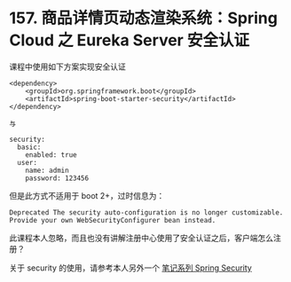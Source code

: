 # 157. 商品详情页动态渲染系统：Spring Cloud 之 Eureka Server 安全认证

课程中使用如下方案实现安全认证

```
<dependency>  
    <groupId>org.springframework.boot</groupId>  
    <artifactId>spring-boot-starter-security</artifactId>  
</dependency>  

与

security:  
  basic:  
    enabled: true  
  user:  
    name: admin  
    password: 123456
```

但是此方式不适用于 boot 2+，过时信息为：

```
Deprecated The security auto-configuration is no longer customizable. Provide your own WebSecurityConfigurer bean instead.
```

此课程本人忽略，而且也没有讲解注册中心使用了安全认证之后，客户端怎么注册？

关于 security 的使用，请参考本人另外一个 [笔记系列 Spring Security](https://github.com/zq99299/essay-note/blob/master/chapter/imooc/spring_security/index.md)
